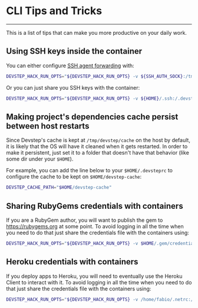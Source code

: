 # CLI Tips and Tricks
---------------------

This is a list of tips that can make you more productive on your daily work.

## Using SSH keys inside the container

You can either configure [SSH agent forwarding](https://developer.github.com/guides/using-ssh-agent-forwarding/)
with:

```sh
DEVSTEP_HACK_RUN_OPTS="${DEVSTEP_HACK_RUN_OPTS} -v ${SSH_AUTH_SOCK}:/tmp/ssh-auth-sock -e SSH_AUTH_SOCK=/tmp/ssh-auth-sock"
```

Or you can just share you SSH keys with the container:

```sh
DEVSTEP_HACK_RUN_OPTS="${DEVSTEP_HACK_RUN_OPTS} -v ${HOME}/.ssh:/.devstep/.ssh"
```

## Making project's dependencies cache persist between host restarts

Since Devstep's cache is kept at `/tmp/devstep/cache` on the host by default,
it is likely that the OS will have it cleaned when it gets restarted. In order
to make it persistent, just set it to a folder that doesn't have that behavior
(like some dir under your `$HOME`).

For example, you can add the line below to your `$HOME/.devsteprc` to configure
the cache to be kept on `$HOME/devstep-cache`:

```sh
DEVSTEP_CACHE_PATH="$HOME/devstep-cache"
```

## Sharing RubyGems credentials with containers

If you are a RubyGem author, you will want to publish the gem to https://rubygems.org
at some point. To avoid logging in all the time when you need to do that just
share the credentials file with the containers using:

```sh
DEVSTEP_HACK_RUN_OPTS="${DEVSTEP_HACK_RUN_OPTS} -v $HOME/.gem/credentials:/.devstep/.gem/credentials"
```

## Heroku credentials with containers

If you deploy apps to Heroku, you will need to eventually use the Heroku Client
to interact with it. To avoid logging in all the time when you need to do that
just share the credentials file with the containers using:

```sh
DEVSTEP_HACK_RUN_OPTS="${DEVSTEP_HACK_RUN_OPTS} -v /home/fabio/.netrc:/.devstep/.netrc"
```

